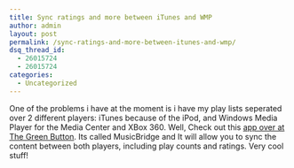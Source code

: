 ```yaml
---
title: Sync ratings and more between iTunes and WMP
author: admin
layout: post
permalink: /sync-ratings-and-more-between-itunes-and-wmp/
dsq_thread_id:
  - 26015724
  - 26015724
categories:
  - Uncategorized
---
```

One of the problems i have at the moment is i have my play lists seperated over 2 different players: iTunes because of the iPod, and Windows Media Player for the Media Center and XBox 360. Well, Check out this <a class href="http://thegreenbutton.com/forums/thread/34552.aspx">app over at The Green Button</a>. Its called MusicBridge and It will allow you to sync the content between both players, including play counts and ratings. Very cool stuff!